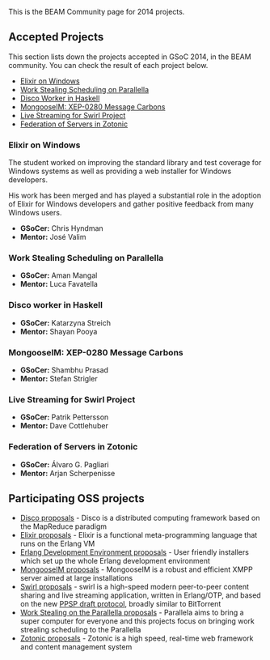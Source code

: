 This is the BEAM Community page for 2014 projects.

## Accepted Projects

This section lists down the projects accepted in GSoC 2014, in the BEAM community. You can check the result of each project below.

* [Elixir on Windows](#elixir-on-windows)
* [Work Stealing Scheduling on Parallella](#work-stealing-scheduling-on-parallella)
* [Disco Worker in Haskell](#disco-worker-in-haskell)
* [MongooseIM: XEP-0280 Message Carbons](#mongooseim-xep-0280-message-carbons)
* [Live Streaming for Swirl Project](#live-streaming-for-swirl-project)
* [Federation of Servers in Zotonic](#federation-of-servers-in-zotonic)

### Elixir on Windows

The student worked on improving the standard library and test coverage for Windows systems as well as providing a web installer for Windows developers.

His work has been merged and has played a substantial role in the adoption of Elixir for Windows developers and gather positive feedback from many Windows users.

* **GSoCer:** Chris Hyndman
* **Mentor:** José Valim

### Work Stealing Scheduling on Parallella

* **GSoCer:** Aman Mangal
* **Mentor:** Luca Favatella

### Disco worker in Haskell

* **GSoCer:** Katarzyna Streich
* **Mentor:** Shayan Pooya

### MongooseIM: XEP-0280 Message Carbons

* **GSoCer:** Shambhu Prasad
* **Mentor:** Stefan Strigler

### Live Streaming for Swirl Project

* **GSoCer:** Patrik Pettersson
* **Mentor:** Dave Cottlehuber

### Federation of Servers in Zotonic

* **GSoCer:** Álvaro G. Pagliari
* **Mentor:** Arjan Scherpenisse

## Participating OSS projects

* [Disco proposals](/2014/Project:-Disco) - Disco is a distributed computing framework based on the MapReduce paradigm
* [Elixir proposals](/2014/Project:-Elixir) - Elixir is a functional meta-programming language that runs on the Erlang VM
* [Erlang Development Environment proposals](/2014/Project:-Erlang-Development-Environment) - User friendly installers which set up the whole Erlang development environment
* [MongooseIM proposals](/2014/Project:-MongooseIM) - MongooseIM is a robust and efficient XMPP server aimed at large installations
* [Swirl proposals](/2014/Project:-Swirl) - swirl is a high-speed modern peer-to-peer content sharing and live streaming application, written in Erlang/OTP, and based on the new [PPSP draft protocol](http://datatracker.ietf.org/doc/draft-ietf-ppsp-peer-protocol/), broadly similar to BitTorrent
* [Work Stealing on the Parallella proposals](/2014/Project:-Parallella) - Parallela aims to bring a super computer for everyone and this projects focus on bringing work strealing scheduling to the Parallella
* [Zotonic proposals](/2014/Project:-Zotonic) - Zotonic is a high speed, real-time web framework and content management system 

